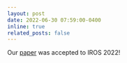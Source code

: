 ```yaml
---
layout: post
date: 2022-06-30 07:59:00-0400
inline: true
related_posts: false
---
```


Our [paper](https://ieeexplore.ieee.org/abstract/document/9981064) was accepted to IROS 2022!
